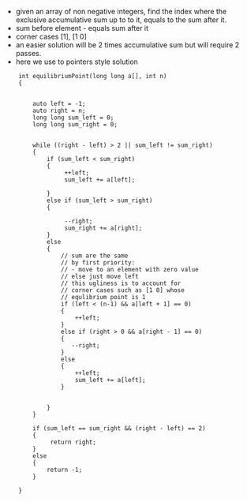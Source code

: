 - given an array of non negative integers, find the index where the exclusive accumulative sum up to to it, equals to the sum after it.
- sum before element - equals sum after it
- corner cases [1], [1 0]
- an easier solution will be 2 times accumulative sum but will require 2 passes.
- here we use to pointers style solution

```
    int equilibriumPoint(long long a[], int n) 
    {
        

        auto left = -1;
        auto right = n;
        long long sum_left = 0;
        long long sum_right = 0;
        

        while ((right - left) > 2 || sum_left != sum_right)
        {
            if (sum_left < sum_right)
            {
                 ++left;
                 sum_left += a[left];

            }
            else if (sum_left > sum_right)
            {
                
                 --right;
                 sum_right += a[right];
            }
            else
            {
                // sum are the same
                // by first priority:
                // - move to an element with zero value
                // else just move left
                // this ugliness is to account for 
                // corner cases such as [1 0] whose 
                // equlibrium point is 1
                if (left < (n-1) && a[left + 1] == 0)
                {
                    ++left;
                }
                else if (right > 0 && a[right - 1] == 0)
                {
                   --right;
                }
                else
                {
                    ++left;
                    sum_left += a[left];
                }
                

            }
        }

        if (sum_left == sum_right && (right - left) == 2)
        {
             return right;
        }
        else
        {
            return -1;
        }
       
    }
```